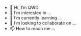 - 👋 Hi, I’m QWD
- 👀 I’m interested in ...
- 🌱 I’m currently learning ...
- 💞️ I’m looking to collaborate on ...
- 📫 How to reach me ...

<!---
Tenwq/Tenwq is a ✨ special ✨ repository because its `README.md` (this file) appears on your GitHub profile.
You can click the Preview link to take a look at your changes.
--->
